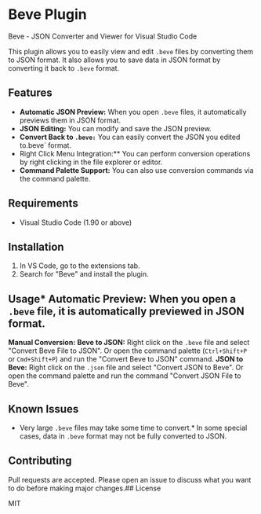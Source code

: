 # Beve Plugin

Beve - JSON Converter and Viewer for Visual Studio Code

This plugin allows you to easily view and edit `.beve` files by converting them to JSON format. It also allows you to save data in JSON format by converting it back to `.beve` format.

## Features

* **Automatic JSON Preview:** When you open `.beve` files, it automatically previews them in JSON format.
* **JSON Editing:** You can modify and save the JSON preview.
* **Convert Back to `.beve:`** You can easily convert the JSON you edited to.beve` format.
* Right Click Menu Integration:** You can perform conversion operations by right clicking in the file explorer or editor.
* **Command Palette Support:** You can also use conversion commands via the command palette.

## Requirements

* Visual Studio Code (1.90 or above)

## Installation

1. In VS Code, go to the extensions tab.
2. Search for "Beve" and install the plugin.



## Usage* **Automatic Preview:** When you open a `.beve` file, it is automatically previewed in JSON format.
**Manual Conversion:**
    **Beve to JSON:**  Right click on the `.beve` file and select "Convert Beve File to JSON". Or open the command palette (`Ctrl+Shift+P` or `Cmd+Shift+P`) and run the "Convert Beve to JSON" command.
    **JSON to Beve:** Right click on the `.json` file and select "Convert JSON to Beve". Or open the command palette and run the command "Convert JSON File to Beve".

## Known Issues

* Very large `.beve` files may take some time to convert.* In some special cases, data in `.beve` format may not be fully converted to JSON.
## Contributing
Pull requests are accepted. Please open an issue to discuss what you want to do before making major changes.## License

MIT